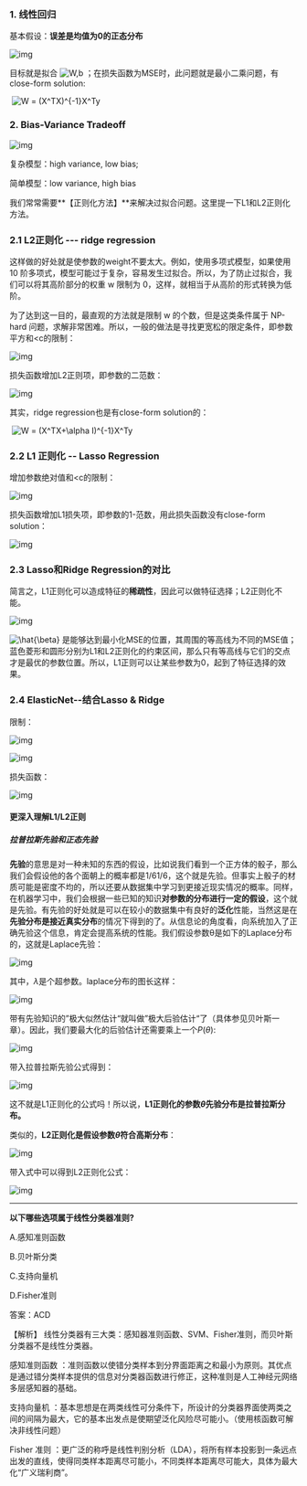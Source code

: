 ### 1. 线性回归

基本假设：**误差是均值为0的正态分布**

![img](https://pic1.zhimg.com/80/v2-6d056385519566a4722c02f86cbebabb_1440w.png)

目标就是拟合 ![W,b](https://www.zhihu.com/equation?tex=W%2Cb)  ；在损失函数为MSE时，此问题就是最小二乘问题，有close-form solution:

​                                                          ![W = (X^TX)^{-1}X^Ty](https://www.zhihu.com/equation?tex=W%20%3D%20(X%5ETX)%5E%7B-1%7DX%5ETy)  

### 2. Bias-Variance Tradeoff

![img](https://pica.zhimg.com/80/v2-35d08dc52ec8130ecfd53ff90f8a07fa_1440w.png)

复杂模型：high variance, low bias;

简单模型：low variance, high bias

我们常常需要**【正则化方法】**来解决过拟合问题。这里提一下L1和L2正则化方法。

### 2.1 L2正则化 --- ridge regression

这样做的好处就是使参数的weight不要太大。例如，使用多项式模型，如果使用 10 阶多项式，模型可能过于复杂，容易发生过拟合。所以，为了防止过拟合，我们可以将其高阶部分的权重 w 限制为 0，这样，就相当于从高阶的形式转换为低阶。

为了达到这一目的，最直观的方法就是限制 w 的个数，但是这类条件属于 NP-hard 问题，求解非常困难。所以，一般的做法是寻找更宽松的限定条件，即参数平方和<c的限制：

![img](https://pica.zhimg.com/80/v2-516c9054cd869303df5e14bf49dbd236_1440w.png)

损失函数增加L2正则项，即参数的二范数：

![img](https://pic2.zhimg.com/80/v2-e52976e32aa66a62184e1031386d297a_1440w.png)

其实，ridge regression也是有close-form solution的：

​                                                           ![W = (X^TX+\alpha I)^{-1}X^Ty](https://www.zhihu.com/equation?tex=W%20%3D%20(X%5ETX%2B%5Calpha%20I)%5E%7B-1%7DX%5ETy)  

### 2.2 L1 正则化 -- Lasso Regression

增加参数绝对值和<c的限制：

![img](https://pic2.zhimg.com/80/v2-dac61d6772c055a5cb84f6bc3f32796f_1440w.png)

损失函数增加L1损失项，即参数的1-范数，用此损失函数没有close-form solution：

![img](https://pic1.zhimg.com/80/v2-9a34f82c1105ab8e94c69cd5a5094218_1440w.png)

### 2.3 Lasso和Ridge Regression的对比

简言之，L1正则化可以造成特征的**稀疏性**，因此可以做特征选择；L2正则化不能。

![img](https://pic2.zhimg.com/80/v2-88998c93500e64b073ebad3004ede58f_1440w.png)

 ![\hat{\beta}](https://www.zhihu.com/equation?tex=%5Chat%7B%5Cbeta%7D)  是能够达到最小化MSE的位置，其周围的等高线为不同的MSE值；蓝色菱形和圆形分别为L1和L2正则化的约束区间，那么只有等高线与它们的交点才是最优的参数位置。所以，L1正则可以让某些参数为0，起到了特征选择的效果。

### 2.4 ElasticNet--结合Lasso & Ridge

限制：

![img](https://pic1.zhimg.com/80/v2-84ee4b71a0b4a4f4e88560c862e05017_1440w.png)

![img](https://pic3.zhimg.com/80/v2-f4b5a7290d8dd7e554e8bdfee8c4e59b_1440w.png)

损失函数：

![img](https://pic1.zhimg.com/80/v2-d9a9f887cf7bf3b48792da598418b297_1440w.png)



#### 更深入理解L1/L2正则

##### 拉普拉斯先验和正态先验

**先验**的意思是对一种未知的东西的假设，比如说我们看到一个正方体的骰子，那么我们会假设他的各个面朝上的概率都是1/61/6，这个就是先验。但事实上骰子的材质可能是密度不均的，所以还要从数据集中学习到更接近现实情况的概率。同样，在机器学习中，我们会根据一些已知的知识**对参数的分布进行一定的假设**，这个就是先验。有先验的好处就是可以在较小的数据集中有良好的**泛化**性能，当然这是在**先验分布是接近真实分布**的情况下得到的了。从信息论的角度看，向系统加入了正确先验这个信息，肯定会提高系统的性能。我们假设参数θ是如下的Laplace分布的，这就是Laplace先验：

![img](https://pic2.zhimg.com/80/v2-e7cd836b9360607ba84a4aedb3eba76b_1440w.png)

其中，$\lambda$是个超参数。laplace分布的图长这样：

![img](https://images2017.cnblogs.com/blog/1191997/201710/1191997-20171018191512974-1322748219.jpg)

带有先验知识的”极大似然估计“就叫做”极大后验估计“了（具体参见贝叶斯一章）。因此，我们要最大化的后验估计还需要乘上一个$P(\theta)$:

![img](https://pica.zhimg.com/80/v2-04571712db49c1b2ed8c065361b25cc1_1440w.png)

带入拉普拉斯先验公式得到：

![img](https://pica.zhimg.com/80/v2-729652ad7555c0c10774d6285b26962c_1440w.png)

这不就是L1正则化的公式吗！所以说，**L1正则化的参数$\theta$先验分布是拉普拉斯分布。**

类似的，**L2正则化是假设参数$\theta$符合高斯分布**：

![img](https://pic2.zhimg.com/80/v2-3a51da8c67f03c6ece4e92414f758bca_1440w.png)

带入式中可以得到L2正则化公式：

![img](https://pic2.zhimg.com/80/v2-e737fdf3b93ca3ed3068577a38b7c8f3_1440w.png)



----

**以下哪些选项属于线性分类器准则?**

A.感知准则函数

B.贝叶斯分类

C.支持向量机

D.Fisher准则

答案：ACD

【解析】 线性分类器有三大类：感知器准则函数、SVM、Fisher准则，而贝叶斯分类器不是线性分类器。

感知准则函数 ：准则函数以使错分类样本到分界面距离之和最小为原则。其优点是通过错分类样本提供的信息对分类器函数进行修正，这种准则是人工神经元网络多层感知器的基础。

支持向量机 ：基本思想是在两类线性可分条件下，所设计的分类器界面使两类之间的间隔为最大，它的基本出发点是使期望泛化风险尽可能小。（使用核函数可解决非线性问题）

Fisher 准则 ：更广泛的称呼是线性判别分析（LDA），将所有样本投影到一条远点出发的直线，使得同类样本距离尽可能小，不同类样本距离尽可能大，具体为最大化“广义瑞利商”。